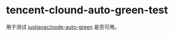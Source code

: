 # tencent-clound-auto-green-test

用于测试 [justjavac/node-auto-green](https://github.com/justjavac/node-auto-green) 是否可用。
